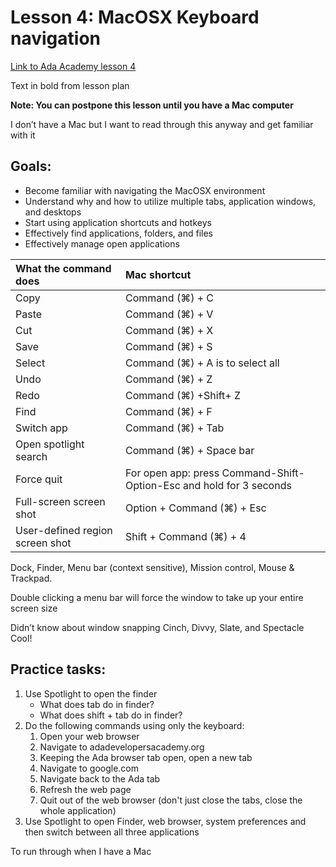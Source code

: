 # Lesson 4: MacOSX Keyboard navigation

[Link to Ada Academy lesson 4](https://github.com/Ada-Developers-Academy/jump-start/tree/master/preparing-to-code/keyboard-navigation)

Text in bold from lesson plan 

**Note: You can postpone this lesson until you have a Mac computer**

I don’t have a Mac but I want to read through this anyway and get familiar with it

## Goals:
* Become familiar with navigating the MacOSX environment
* Understand why and how to utilize multiple tabs, application windows, and desktops
* Start using application shortcuts and hotkeys
* Effectively find applications, folders, and files
* Effectively manage open applications

| What the command does | Mac shortcut |
| :--- | :--- |
| Copy | Command (⌘) + C |
| Paste | Command (⌘) + V|
| Cut | Command (⌘) + X|
| Save | Command (⌘) + S|
| Select | Command (⌘) + A is to select all |
| Undo | Command (⌘) + Z |
| Redo | Command (⌘) +Shift+ Z |
| Find | Command (⌘) + F|
| Switch app | Command (⌘) + Tab|
| Open spotlight search | Command (⌘) + Space bar|
| Force quit | For open app: press Command-Shift-Option-Esc and hold for 3 seconds|
| Full-screen screen shot | Option + Command (⌘) + Esc|
| User-defined region screen shot | Shift + Command (⌘) + 4|

Dock, Finder, Menu bar (context sensitive), Mission control, Mouse & Trackpad.  

Double clicking a menu bar will force the window to take up your entire screen size

Didn’t know about window snapping Cinch, Divvy, Slate, and Spectacle
Cool!


## Practice tasks:
1. Use Spotlight to open the finder
    * What does tab do in finder?
    * What does shift + tab do in finder?
2. Do the following commands using only the keyboard:
    1. Open your web browser
    2. Navigate to adadevelopersacademy.org
    3. Keeping the Ada browser tab open, open a new tab
    4. Navigate to google.com
    5. Navigate back to the Ada tab
    6. Refresh the web page
    7. Quit out of the web browser (don't just close the tabs, close the whole application)
3. Use Spotlight to open Finder, web browser, system preferences and then switch between all three applications


To run through when I have a Mac



